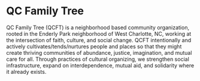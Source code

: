 # QC Family Tree

QC Family Tree (QCFT) is a neighborhood based community organization, rooted in the Enderly Park neighborhood of West Charlotte, NC, working at the intersection of faith, culture, and social change. QCFT intentionally and actively cultivates/tends/nurtures people and places so that they might create thriving communities of abundance, justice, imagination, and mutual care for all.  Through practices of cultural organizing, we strengthen social infrastructure, expand on interdependence, mutual aid, and solidarity where it already exists.
